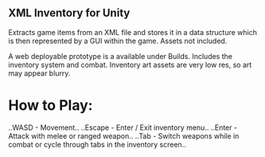 ## XML Inventory for Unity

Extracts game items from an XML file and stores it in a data structure which is then
represented by a GUI within the game. Assets not included.

A web deployable prototype is a available under Builds. 
Includes the inventory system and combat. Inventory art assets are very low res, 
so art may appear blurry.


How to Play:
======

..WASD - Movement..
..Escape - Enter / Exit inventory menu..
..Enter - Attack with melee or ranged weapon..
..Tab - Switch weapons while in combat or cycle through tabs in the inventory screen..

